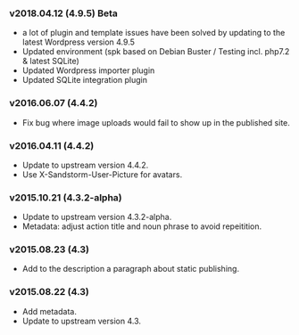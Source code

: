### v2018.04.12 (4.9.5) Beta
- a lot of plugin and template issues have been solved by updating to the latest Wordpress version 4.9.5
- Updated environment (spk based on Debian Buster / Testing incl. php7.2 & latest SQLite)
- Updated Wordpress importer plugin
- Updated SQLite integration plugin
### v2016.06.07 (4.4.2)
- Fix bug where image uploads would fail to show up in the published site.
### v2016.04.11 (4.4.2)
- Update to upstream version 4.4.2.
- Use X-Sandstorm-User-Picture for avatars.
### v2015.10.21 (4.3.2-alpha)
- Update to upstream version 4.3.2-alpha.
- Metadata: adjust action title and noun phrase to avoid repeitition.
### v2015.08.23 (4.3)
- Add to the description a paragraph about static publishing.
### v2015.08.22 (4.3)
- Add metadata.
- Update to upstream version 4.3.
